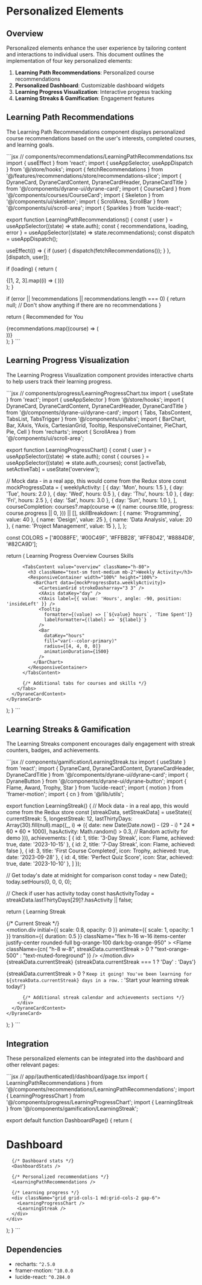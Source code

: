 # Personalized Elements

## Overview

Personalized elements enhance the user experience by tailoring content and interactions to individual users. This document outlines the implementation of four key personalized elements:

1. **Learning Path Recommendations**: Personalized course recommendations
2. **Personalized Dashboard**: Customizable dashboard widgets
3. **Learning Progress Visualization**: Interactive progress tracking
4. **Learning Streaks & Gamification**: Engagement features

## Learning Path Recommendations

The Learning Path Recommendations component displays personalized course recommendations based on the user's interests, completed courses, and learning goals.

\`\`\`jsx
// components/recommendations/LearningPathRecommendations.tsx
import { useEffect } from 'react';
import { useAppSelector, useAppDispatch } from '@/store/hooks';
import { fetchRecommendations } from '@/features/recommendations/store/recommendations-slice';
import { DyraneCard, DyraneCardContent, DyraneCardHeader, DyraneCardTitle } from '@/components/dyrane-ui/dyrane-card';
import { CourseCard } from '@/components/courses/CourseCard';
import { Skeleton } from '@/components/ui/skeleton';
import { ScrollArea, ScrollBar } from '@/components/ui/scroll-area';
import { Sparkles } from 'lucide-react';

export function LearningPathRecommendations() {
  const { user } = useAppSelector((state) => state.auth);
  const { recommendations, loading, error } = useAppSelector((state) => state.recommendations);
  const dispatch = useAppDispatch();
  
  useEffect(() => {
    if (user) {
      dispatch(fetchRecommendations());
    }
  }, [dispatch, user]);
  
  if (loading) {
    return (
      <DyraneCard>
        <DyraneCardHeader>
          <Skeleton className="h-7 w-48" />
        </DyraneCardHeader>
        <DyraneCardContent>
          <div className="flex gap-4 overflow-hidden">
            {[1, 2, 3].map((i) => (
              <Skeleton key={i} className="h-64 w-64 flex-shrink-0" />
            ))}
          </div>
        </DyraneCardContent>
      </DyraneCard>
    );
  }
  
  if (error || !recommendations || recommendations.length === 0) {
    return null; // Don't show anything if there are no recommendations
  }
  
  return (
    <DyraneCard>
      <DyraneCardHeader className="flex flex-row items-center justify-between">
        <DyraneCardTitle className="flex items-center gap-2">
          <Sparkles className="h-5 w-5 text-primary" />
          Recommended for You
        </DyraneCardTitle>
      </DyraneCardHeader>
      <DyraneCardContent>
        <ScrollArea>
          <div className="flex gap-4 pb-4">
            {recommendations.map((course) => (
              <div key={course.id} className="w-64 flex-shrink-0">
                <CourseCard 
                  course={course} 
                  reason={course.recommendationReason}
                  compact
                />
              </div>
            ))}
          </div>
          <ScrollBar orientation="horizontal" />
        </ScrollArea>
      </DyraneCardContent>
    </DyraneCard>
  );
}
\`\`\`

## Learning Progress Visualization

The Learning Progress Visualization component provides interactive charts to help users track their learning progress.

\`\`\`jsx
// components/progress/LearningProgressChart.tsx
import { useState } from 'react';
import { useAppSelector } from '@/store/hooks';
import { DyraneCard, DyraneCardContent, DyraneCardHeader, DyraneCardTitle } from '@/components/dyrane-ui/dyrane-card';
import { Tabs, TabsContent, TabsList, TabsTrigger } from '@/components/ui/tabs';
import { BarChart, Bar, XAxis, YAxis, CartesianGrid, Tooltip, ResponsiveContainer, PieChart, Pie, Cell } from 'recharts';
import { ScrollArea } from '@/components/ui/scroll-area';

export function LearningProgressChart() {
  const { user } = useAppSelector((state) => state.auth);
  const { courses } = useAppSelector((state) => state.auth_courses);
  const [activeTab, setActiveTab] = useState('overview');
  
  // Mock data - in a real app, this would come from the Redux store
  const mockProgressData = {
    weeklyActivity: [
      { day: 'Mon', hours: 1.5 },
      { day: 'Tue', hours: 2.0 },
      { day: 'Wed', hours: 0.5 },
      { day: 'Thu', hours: 1.0 },
      { day: 'Fri', hours: 2.5 },
      { day: 'Sat', hours: 3.0 },
      { day: 'Sun', hours: 1.0 },
    ],
    courseCompletion: courses?.map(course => ({
      name: course.title,
      progress: course.progress || 0,
    })) || [],
    skillBreakdown: [
      { name: 'Programming', value: 40 },
      { name: 'Design', value: 25 },
      { name: 'Data Analysis', value: 20 },
      { name: 'Project Management', value: 15 },
    ],
  };
  
  const COLORS = ['#0088FE', '#00C49F', '#FFBB28', '#FF8042', '#8884D8', '#82CA9D'];
  
  return (
    <DyraneCard>
      <DyraneCardHeader>
        <DyraneCardTitle>Learning Progress</DyraneCardTitle>
      </DyraneCardHeader>
      <DyraneCardContent>
        <Tabs value={activeTab} onValueChange={setActiveTab}>
          <TabsList className="mb-4">
            <TabsTrigger value="overview">Overview</TabsTrigger>
            <TabsTrigger value="courses">Courses</TabsTrigger>
            <TabsTrigger value="skills">Skills</TabsTrigger>
          </TabsList>
          
          <TabsContent value="overview" className="h-80">
            <h3 className="text-sm font-medium mb-2">Weekly Activity</h3>
            <ResponsiveContainer width="100%" height="100%">
              <BarChart data={mockProgressData.weeklyActivity}>
                <CartesianGrid strokeDasharray="3 3" />
                <XAxis dataKey="day" />
                <YAxis label={{ value: 'Hours', angle: -90, position: 'insideLeft' }} />
                <Tooltip 
                  formatter={(value) => [`${value} hours`, 'Time Spent']}
                  labelFormatter={(label) => `${label}`}
                />
                <Bar 
                  dataKey="hours" 
                  fill="var(--color-primary)" 
                  radius={[4, 4, 0, 0]}
                  animationDuration={1500}
                />
              </BarChart>
            </ResponsiveContainer>
          </TabsContent>
          
          {/* Additional tabs for courses and skills */}
        </Tabs>
      </DyraneCardContent>
    </DyraneCard>
  );
}
\`\`\`

## Learning Streaks & Gamification

The Learning Streaks component encourages daily engagement with streak counters, badges, and achievements.

\`\`\`jsx
// components/gamification/LearningStreak.tsx
import { useState } from 'react';
import { DyraneCard, DyraneCardContent, DyraneCardHeader, DyraneCardTitle } from '@/components/dyrane-ui/dyrane-card';
import { DyraneButton } from '@/components/dyrane-ui/dyrane-button';
import { Flame, Award, Trophy, Star } from 'lucide-react';
import { motion } from 'framer-motion';
import { cn } from '@/lib/utils';

export function LearningStreak() {
  // Mock data - in a real app, this would come from the Redux store
  const [streakData, setStreakData] = useState({
    currentStreak: 5,
    longestStreak: 12,
    lastThirtyDays: Array(30).fill(null).map((_, i) => ({
      date: new Date(Date.now() - (29 - i) * 24 * 60 * 60 * 1000),
      hasActivity: Math.random() > 0.3, // Random activity for demo
    })),
    achievements: [
      { id: 1, title: '3-Day Streak', icon: Flame, achieved: true, date: '2023-10-15' },
      { id: 2, title: '7-Day Streak', icon: Flame, achieved: false },
      { id: 3, title: 'First Course Completed', icon: Trophy, achieved: true, date: '2023-09-28' },
      { id: 4, title: 'Perfect Quiz Score', icon: Star, achieved: true, date: '2023-10-10' },
    ]
  });
  
  // Get today's date at midnight for comparison
  const today = new Date();
  today.setHours(0, 0, 0, 0);
  
  // Check if user has activity today
  const hasActivityToday = streakData.lastThirtyDays[29]?.hasActivity || false;
  
  return (
    <DyraneCard>
      <DyraneCardHeader>
        <DyraneCardTitle className="flex items-center gap-2">
          <Flame className="h-5 w-5 text-orange-500" />
          Learning Streak
        </DyraneCardTitle>
      </DyraneCardHeader>
      <DyraneCardContent>
        <div className="space-y-6">
          {/* Current Streak */}
          <div className="flex items-center gap-4">
            <motion.div
              initial={{ scale: 0.8, opacity: 0 }}
              animate={{ scale: 1, opacity: 1 }}
              transition={{ duration: 0.5 }}
              className="flex h-16 w-16 items-center justify-center rounded-full bg-orange-100 dark:bg-orange-950"
            >
              <Flame className={cn(
                "h-8 w-8",
                streakData.currentStreak > 0 
                  ? "text-orange-500" 
                  : "text-muted-foreground"
              )} />
            </motion.div>
            <div>
              <div className="text-2xl font-bold">
                {streakData.currentStreak} {streakData.currentStreak === 1 ? 'Day' : 'Days'}
              </div>
              <p className="text-sm text-muted-foreground">
                {streakData.currentStreak > 0 
                  ? `Keep it going! You've been learning for ${streakData.currentStreak} days in a row.` 
                  : 'Start your learning streak today!'}
              </p>
            </div>
          </div>
          
          {/* Additional streak calendar and achievements sections */}
        </div>
      </DyraneCardContent>
    </DyraneCard>
  );
}
\`\`\`

## Integration

These personalized elements can be integrated into the dashboard and other relevant pages:

\`\`\`jsx
// app/(authenticated)/dashboard/page.tsx
import { LearningPathRecommendations } from '@/components/recommendations/LearningPathRecommendations';
import { LearningProgressChart } from '@/components/progress/LearningProgressChart';
import { LearningStreak } from '@/components/gamification/LearningStreak';

export default function DashboardPage() {
  return (
    <div className="space-y-6">
      <h1 className="text-3xl font-bold">Dashboard</h1>
      
      {/* Dashboard stats */}
      <DashboardStats />
      
      {/* Personalized recommendations */}
      <LearningPathRecommendations />
      
      {/* Learning progress */}
      <div className="grid grid-cols-1 md:grid-cols-2 gap-6">
        <LearningProgressChart />
        <LearningStreak />
      </div>
    </div>
  );
}
\`\`\`

## Dependencies

- recharts: `^2.5.0`
- framer-motion: `^10.0.0`
- lucide-react: `^0.284.0`
